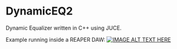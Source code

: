 # DynamicEQ2
Dynamic Equalizer written in C++ using JUCE.

Example running inside a REAPER DAW:
[![IMAGE ALT TEXT HERE](https://i.imgur.com/ESGwIuK.png)](https://streamable.com/53th69)
